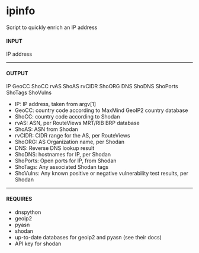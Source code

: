 # ipinfo
Script to quickly enrich an IP address


#### INPUT

  IP address

---

#### OUTPUT

IP GeoCC ShoCC rvAS ShoAS rvCIDR ShoORG DNS ShoDNS ShoPorts ShoTags ShoVulns

 * IP: IP address, taken from argv[1]
 * GeoCC: country code according to MaxMind GeoIP2 country database
 * ShoCC: country code according to Shodan
 * rvAS: ASN, per RouteViews MRT/RIB BRP database
 * ShoAS: ASN from Shodan
 * rvCIDR: CIDR range for the AS, per RouteViews
 * ShoORG: AS Organization name, per Shodan
 * DNS:  Reverse DNS lookup result
 * ShoDNS: hostnames for IP, per Shodan
 * ShoPorts:  Open ports for IP, from Shodan
 * ShoTags: Any associated Shodan tags
 * ShoVulns: Any known positive or negative vulnerability test results, per Shodan
    

---


#### REQUIRES

 * dnspython
 * geoip2
 * pyasn
 * shodan
 * up-to-date databases for geoip2 and pyasn (see their docs)
 * API key for shodan





